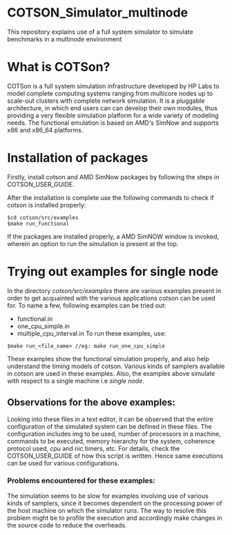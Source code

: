 # COTSON_Simulator_multinode
This repository explains use of a full system simulator to simulate benchmarks in a multinode environment

# What is COTSon?

COTSon is a full system simulation infrastructure developed by HP Labs to model complete computing systems ranging from multicore nodes up to scale-out clusters with complete network simulation. It is a pluggable architecture, in which end users can can develop their own modules, thus providing a very flexible simulation platform for a wide variety of modeling needs. The functional emulation is based on AMD's SimNow and supports x86 and x86_64 platforms.

# Installation of packages

Firstly, install cotson and AMD SimNow packages by following the steps in COTSON_USER_GUIDE.

After the installation is complete use the following commands to check if cotson is installed properly:
```
$cd cotson/src/examples
$make run_functional
```

If the packages are installed properly, a AMD SimNOW window is invoked, wherein an option to run the simulation is present at the top.

# Trying out examples for single node

In the directory *cotson/src/examples* there are various examples present in order to get acquainted with the various applications cotson can be used for.
To name a few, following examples can be tried out:
- functional.in
- one_cpu_simple.in
- multiple_cpu_interval.in
To run these examples, use:
```
$make run_<file_name> //eg: make run_one_cpu_simple
```
These examples show the functional simulation properly, and also help understand the timing models of cotson. Various kinds of samplers available in cotson are used in these examples.
Also, the examples above simulate with respect to a single machine i.e *single node*. 

## Observations for the above examples:
Looking into these files in a text editor, it can be observed that the entire configuration of the simulated system can be defined in these files. The configuration includes img to be used, number of processors in a machine, commands to be executed, memory hierarchy for the system, coherence protocol used, cpu and nic timers, etc. For details, check the COTSON_USER_GUIDE of how this script is written. Hence same executions can be used for various configurations.

### Problems encountered for these examples:
The simulation seems to be slow for examples involving use of various kinds of samplers, since it becomes dependent on the processing power of the host machine on which the simulator runs. The way to resolve this problem might be to profile the execution and accordingly make changes in the source code to reduce the overheads.

